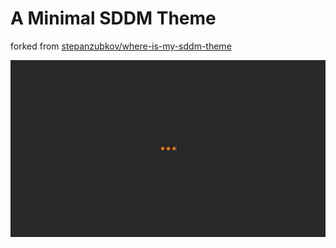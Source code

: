 # A Minimal SDDM Theme

forked from [stepanzubkov/where-is-my-sddm-theme](https://github.com/stepanzubkov/where-is-my-sddm-theme)

![screenshot](./screenshot.png)
